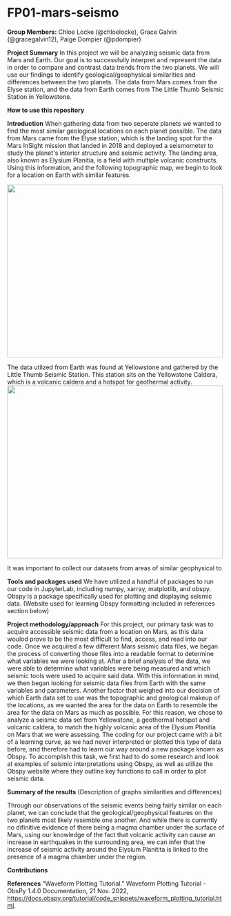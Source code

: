 # FP01-mars-seismo
**Group Members:** Chloe Locke (@chloelocke), Grace Galvin (@gracegalvin12), Paige Dompier (@pdompier)

**Project Summary** In this project we will be analyzing seismic data from Mars and Earth. Our goal is to successfully interpret and represent the data in order to compare and contrast data trends from the two planets. We will use our findings to identify geological/geophysical similarities and differences between the two planets.  The data from Mars comes from the Elyse station, and the data from Earth comes from The Little Thumb Seismic Station in Yellowstone.

**How to use this repository** 

**Introduction** When gathering data from two seperate planets we wanted to find the most similar geological locations on each planet possible. The data from Mars came from the Elyse station; which is the landing spot for the Mars InSight mission that landed in 2018 and deployed a seismometer to study the planet's interior structure and seismic activity. The landing area, also known as Elysium Planitia, is a field with multiple volcanic constructs. Using this information, and the following topographic map, we begin to look for a location on Earth with similar features. 

<img src="https://www.dlr.de/content/en/images/2018/2/the-landing-site-for-the-insight-mission-in-elysium-planitia_30417.jpg?__blob=normal&v=20__ifc1920w" width="500" height="400">

The data utilzed from Earth was found at Yellowstone and gathered by the Little Thumb Seismic Station. This station sits on the Yellowstone Caldera, which is a volcanic caldera and a hotspot for geothermal activity. 
<img src="https://lh3.googleusercontent.com/0P_uBRDIG-t4RjUEtLNsXAy8Wh4m9zyKP4vdingpa6aLOOefOv-rcWZRTSm2Cs8YtJoi-kf1tL8TWKtY0IQgQg1vTvJjXazl5-b2owCW" width="500" height="400">

It was important to collect our datasets from areas of similar geophysical to 

**Tools and packages used**
We have utilized a handful of packages to run our code in JupyterLab, including numpy, xarray, matplotlib, and obspy.  Obspy is a package specifically used for plotting and displaying seismic data. (Website used for learning Obspy formatting included in references section below)

**Project methodology/approach**
    For this project, our primary task was to acquire accessible seismic data from a location on Mars, as this data woulod prove to be the most difficult to find, access, and read into our code.  Once we acquired a few different Mars seismic data files, we began the process of converting those files into a readable format to determine what variables we were looking at.  After a brief analysis of the data, we were able to determine what variables were being measured and which seismic tools were used to acquire said data.  With this information in mind, we then began looking for seismic data files from Earth with the same variables and parameters.  Another factor that weighed into our decision of which Earth data set to use was the topographic and geological makeup of the locations, as we wanted the area for the data on Earth to resemble the area for the data on Mars as much as possible.  For this reason, we chose to analyze a seismic data set from Yellowstone, a geothermal hotspot and volcanic caldera, to match the highly volcanic area of the Elysium Planitia on Mars that we were assessing.
    The coding for our project came with a bit of a learning curve, as we had never interpreted or plotted this type of data before, and therefore had to learn our way around a new package known as Obspy.  To accomplish this task, we first had to do some research and look at examples of seismic interpretations using Obspy, as well as utilize the Obspy website where they outline key functions to call in order to plot seismic data.

**Summary of the results** 
(Description of graphs similarities and differences)

Through our observations of the seismic events being fairly similar on each planet, we can conclude that the geological/geophysical features on the two planets most likely resemble one another. And while there is currently no difinitive evidence of there being a magma chamber under the surface of Mars, using our knowledge of the fact that volcanic activity can cause an increase in earthquakes in the surrounding area, we can infer that the increase of seismic activity around the Elysium Planitita is linked to the presence of a magma chamber under the region. 

**Contributions**

**References**
“Waveform Plotting Tutorial.” Waveform Plotting Tutorial - ObsPy 1.4.0 Documentation, 21 Nov. 2022, https://docs.obspy.org/tutorial/code_snippets/waveform_plotting_tutorial.html. 